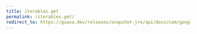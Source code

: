 ```yaml
---
title: iterables.get
permalink: /iterables.get/
redirect_to: https://guava.dev/releases/snapshot-jre/api/docs/com/google/common/collect/Iterables.html#get-java.lang.Iterable-int-
---
```

